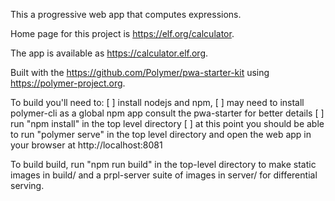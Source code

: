
This a progressive web app that computes expressions.

Home page for this project is https://elf.org/calculator.

The app is available as https://calculator.elf.org.

Built with the https://github.com/Polymer/pwa-starter-kit using https://polymer-project.org.

To build you'll need to:
[ ] install nodejs and npm,
[ ] may need to install polymer-cli as a global npm app
    consult the pwa-starter for better details
[ ] run "npm install" in the top level directory
[ ] at this point you should be able to run "polymer serve"
    in the top level directory and open the web app in your
    browser at http://localhost:8081

To build build, run "npm run build" in the top-level directory
to make static images in build/ and a prpl-server suite of images
in server/ for differential serving.

